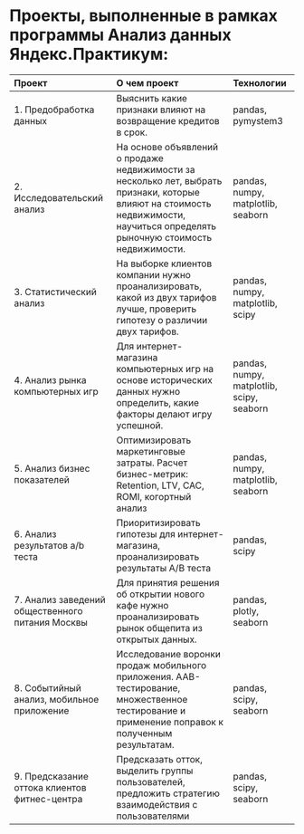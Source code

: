 # Проекты, выполненные в рамках программы Анализ данных Яндекс.Практикум:

| Проект                          | О чем проект                                                  | Технологии|
|:------------------------------|:-------------------------------------------------------------|:--------|
| 1. Предобработка данных| Выяснить какие признаки влияют на возвращение кредитов в срок.| pandas, pymystem3|
| 2. Исследовательский анализ| На основе объявлений о продаже недвижимости за несколько лет, выбрать признаки, которые влияют на стоимость недвижимости, научиться определять рыночную стоимость недвижимости.| pandas, numpy, matplotlib, seaborn|
| 3. Статистический анализ| На выборке клиентов компании нужно проанализировать, какой из двух тарифов лучше, проверить гипотезу о различии двух тарифов.| pandas, numpy, matplotlib, scipy|
| 4. Анализ рынка компьютерных игр| Для интернет-магазина компьютерных игр на основе исторических данных нужно определить, какие факторы делают игру успешной.| pandas, numpy, matplotlib, scipy, seaborn|
| 5. Анализ бизнес показателей| Оптимизировать маркетинговые затраты. Расчет бизнес-метрик: Retention, LTV, CAC, ROMI, когортный анализ  |pandas, numpy, matplotlib, seaborn|
| 6. Анализ результатов a/b теста| Приоритизировать гипотезы для интернет-магазина, проанализировать результаты A/B теста|pandas, scipy|
| 7. Анализ заведений общественного питания Москвы| Для принятия решения об открытии нового кафе нужно проанализировать рынок общепита из открытых данных.| pandas, plotly, seaborn|
| 8. Событийный анализ, мобильное приложение| Исследование воронки продаж мобильного приложения. ААВ-тестирование, множественное тестирование и применение поправок к полученным результатам.| pandas, scipy, seaborn|
| 9. Предсказание оттока клиентов фитнес-центра| Предсказать отток, выделить группы пользователей, предложить стратегию взаимодействия с пользователями|pandas, scipy, seaborn|

